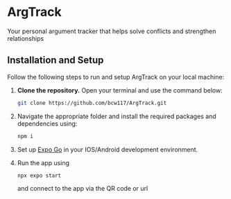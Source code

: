 # ArgTrack
Your personal argument tracker that helps solve conflicts and strengthen relationships

## Installation and Setup
Follow the following steps to run and setup ArgTrack on your local machine:
1. **Clone the repository.**
   Open your terminal and use the command below:

   ```bash
   git clone https://github.com/bcw117/ArgTrack.git

2. Navigate the appropriate folder and install the required packages and dependencies using:
   ```bash
   npm i

4. Set up [Expo Go](https://expo.dev/go) in your IOS/Android development environment.

5. Run the app using
   ```bash
   npx expo start
   ```
   and connect to the app via the QR code or url
